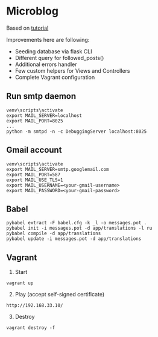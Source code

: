 # Microblog

Based on [tutorial](https://learn.miguelgrinberg.com)

Improvements here are following:
- Seeding database via flask CLI
- Different query for followed_posts()
- Additional errors handler
- Few custom helpers for Views and Controllers
- Complete Vagrant configuration

## Run smtp daemon
```
venv\scripts\activate
export MAIL_SERVER=localhost
export MAIL_PORT=8025
...
python -m smtpd -n -c DebuggingServer localhost:8025
```
## Gmail account
```
venv\scripts\activate
export MAIL_SERVER=smtp.googlemail.com
export MAIL_PORT=587
export MAIL_USE_TLS=1
export MAIL_USERNAME=<your-gmail-username>
export MAIL_PASSWORD=<your-gmail-password>
```
## Babel
```
pybabel extract -F babel.cfg -k _l -o messages.pot .
pybabel init -i messages.pot -d app/translations -l ru
pybabel compile -d app/translations
pybabel update -i messages.pot -d app/translations
```
## Vagrant
1. Start
```
vagrant up
```
2. Play (accept self-signed certificate)
```
http://192.168.33.10/
```
3. Destroy
```
vagrant destroy -f
```